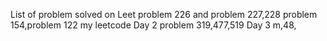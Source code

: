 List of problem solved on Leet
problem 226 and problem 227,228
problem 154,problem 122
my leetcode
Day 2
problem 319,477,519
Day 3 m,48,
 
